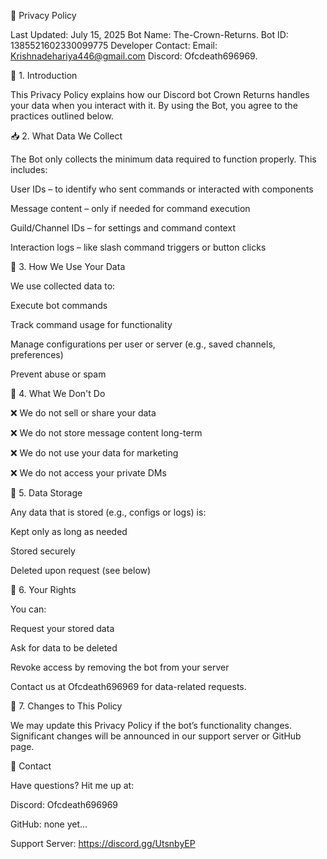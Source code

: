📜 Privacy Policy

Last Updated: July 15, 2025
Bot Name: The-Crown-Returns.
Bot ID: 1385521602330099775
Developer Contact: 
Email: Krishnadehariya446@gmail.com 
Discord: Ofcdeath696969.



📘 1. Introduction

This Privacy Policy explains how our Discord bot Crown Returns handles your data when you interact with it. By using the Bot, you agree to the practices outlined below.



📥 2. What Data We Collect

The Bot only collects the minimum data required to function properly. This includes:

User IDs – to identify who sent commands or interacted with components

Message content – only if needed for command execution

Guild/Channel IDs – for settings and command context

Interaction logs – like slash command triggers or button clicks




🔐 3. How We Use Your Data

We use collected data to:

Execute bot commands

Track command usage for functionality

Manage configurations per user or server (e.g., saved channels, preferences)

Prevent abuse or spam




🚫 4. What We Don't Do

❌ We do not sell or share your data

❌ We do not store message content long-term

❌ We do not use your data for marketing

❌ We do not access your private DMs



💾 5. Data Storage

Any data that is stored (e.g., configs or logs) is:

Kept only as long as needed

Stored securely

Deleted upon request (see below)




🙋 6. Your Rights

You can:

Request your stored data

Ask for data to be deleted

Revoke access by removing the bot from your server


Contact us at Ofcdeath696969 for data-related requests.



🔄 7. Changes to This Policy

We may update this Privacy Policy if the bot’s functionality changes. Significant changes will be announced in our support server or GitHub page.



💬 Contact

Have questions? Hit me up at:

Discord: Ofcdeath696969

GitHub: none yet...

Support Server: https://discord.gg/UtsnbyEP
